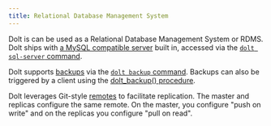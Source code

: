 ```yaml
---
title: Relational Database Management System
---
```


Dolt is can be used as a Relational Database Management System or RDMS. Dolt ships with [a MySQL compatible server](./server.md) built in, accessed via the [`dolt sql-server` command](../../../reference/cli.md#dolt-sql-server).

Dolt supports [backups](./backups.md) via the [`dolt backup` command](../../../reference/cli.md#dolt-backup). Backups can also be triggered by a client using the [dolt_backup() procedure](../../../reference/sql/version-control/dolt-sql-procedures.md#doltbackup).

Dolt leverages Git-style [remotes](../git/remotes.md) to facilitate replication. The master and replicas configure the same remote. On the master, you configure "push on write" and on the replicas you configure "pull on read". 